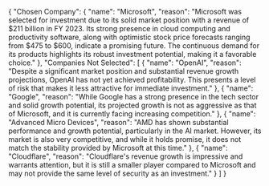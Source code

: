 {
  "Chosen Company": {
    "name": "Microsoft",
    "reason": "Microsoft was selected for investment due to its solid market position with a revenue of $211 billion in FY 2023. Its strong presence in cloud computing and productivity software, along with optimistic stock price forecasts ranging from $475 to $600, indicate a promising future. The continuous demand for its products highlights its robust investment potential, making it a favorable choice."
  },
  "Companies Not Selected": [
    {
      "name": "OpenAI",
      "reason": "Despite a significant market position and substantial revenue growth projections, OpenAI has not yet achieved profitability. This presents a level of risk that makes it less attractive for immediate investment."
    },
    {
      "name": "Google",
      "reason": "While Google has a strong presence in the tech sector and solid growth potential, its projected growth is not as aggressive as that of Microsoft, and it is currently facing increasing competition."
    },
    {
      "name": "Advanced Micro Devices",
      "reason": "AMD has shown substantial performance and growth potential, particularly in the AI market. However, its market is also very competitive, and while it holds promise, it does not match the stability provided by Microsoft at this time."
    },
    {
      "name": "Cloudflare",
      "reason": "Cloudflare's revenue growth is impressive and warrants attention, but it is still a smaller player compared to Microsoft and may not provide the same level of security as an investment."
    }
  ]
}
